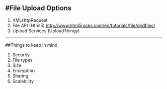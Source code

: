 #File Upload Options
---
1. XMLHttpRequest
2. File API (Html5) http://www.html5rocks.com/en/tutorials/file/dndfiles/
3. Upload Services (UploadThingy)


---
##Things to keep in mind
1. Security
2. File types
3. Size
4. Encryption
5. Sharing
6. Scalability
